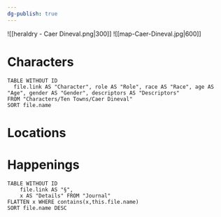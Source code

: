 ```yaml
---
dg-publish: true
---
```

![[heraldry - Caer Dineval.png|300]]
![[map-Caer-Dineval.jpg|600]]
# Characters
```dataview 
TABLE WITHOUT ID
  file.link AS "Character", role AS "Role", race AS "Race", age AS "Age", gender AS "Gender", descriptors AS "Descriptors"
FROM "Characters/Ten Towns/Caer Dineval"
SORT file.name
```

# Locations
# Happenings
```dataview
TABLE WITHOUT ID
	file.link AS "§", 
	x AS "Details" FROM "Journal"
FLATTEN x WHERE contains(x,this.file.name) 
SORT file.name DESC
```

